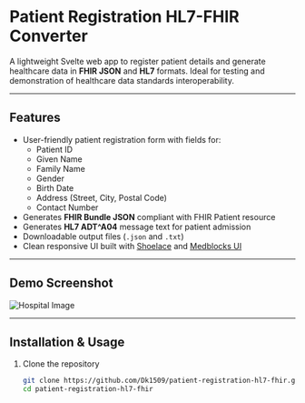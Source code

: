 # Patient Registration HL7-FHIR Converter

A lightweight Svelte web app to register patient details and generate healthcare data in **FHIR JSON** and **HL7** formats. Ideal for testing and demonstration of healthcare data standards interoperability.

---

## Features

- User-friendly patient registration form with fields for:
  - Patient ID
  - Given Name
  - Family Name
  - Gender
  - Birth Date
  - Address (Street, City, Postal Code)
  - Contact Number
- Generates **FHIR Bundle JSON** compliant with FHIR Patient resource
- Generates **HL7 ADT^A04** message text for patient admission
- Downloadable output files (`.json` and `.txt`)
- Clean responsive UI built with [Shoelace](https://shoelace.style) and [Medblocks UI](https://medblocks.io)

---

## Demo Screenshot

![Hospital Image](https://images.unsplash.com/photo-1503387762-592deb58ef4e?auto=format&fit=crop&w=400&q=80)

---

## Installation & Usage

1. Clone the repository

   ```bash
   git clone https://github.com/Dk1509/patient-registration-hl7-fhir.git
   cd patient-registration-hl7-fhir
